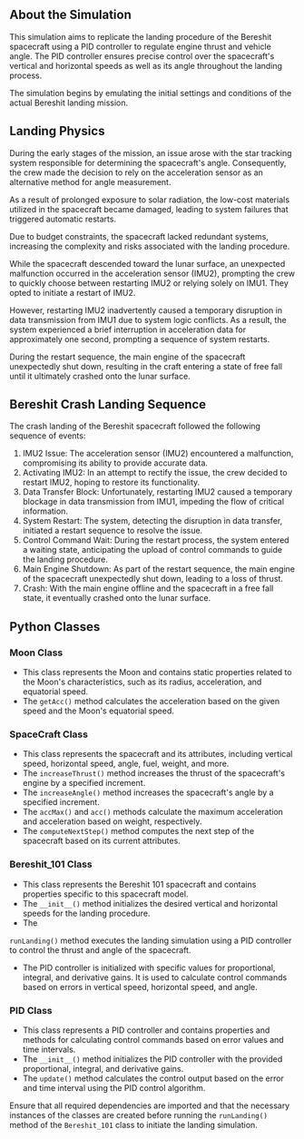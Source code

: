 ## About the Simulation

This simulation aims to replicate the landing procedure of the Bereshit spacecraft using a PID controller to regulate engine thrust and vehicle angle. The PID controller ensures precise control over the spacecraft's vertical and horizontal speeds as well as its angle throughout the landing process.

The simulation begins by emulating the initial settings and conditions of the actual Bereshit landing mission.

## Landing Physics

During the early stages of the mission, an issue arose with the star tracking system responsible for determining the spacecraft's angle. Consequently, the crew made the decision to rely on the acceleration sensor as an alternative method for angle measurement.

As a result of prolonged exposure to solar radiation, the low-cost materials utilized in the spacecraft became damaged, leading to system failures that triggered automatic restarts.

Due to budget constraints, the spacecraft lacked redundant systems, increasing the complexity and risks associated with the landing procedure.

While the spacecraft descended toward the lunar surface, an unexpected malfunction occurred in the acceleration sensor (IMU2), prompting the crew to quickly choose between restarting IMU2 or relying solely on IMU1. They opted to initiate a restart of IMU2.

However, restarting IMU2 inadvertently caused a temporary disruption in data transmission from IMU1 due to system logic conflicts. As a result, the system experienced a brief interruption in acceleration data for approximately one second, prompting a sequence of system restarts.

During the restart sequence, the main engine of the spacecraft unexpectedly shut down, resulting in the craft entering a state of free fall until it ultimately crashed onto the lunar surface.

## Bereshit Crash Landing Sequence

The crash landing of the Bereshit spacecraft followed the following sequence of events:

1. IMU2 Issue: The acceleration sensor (IMU2) encountered a malfunction, compromising its ability to provide accurate data.
2. Activating IMU2: In an attempt to rectify the issue, the crew decided to restart IMU2, hoping to restore its functionality.
3. Data Transfer Block: Unfortunately, restarting IMU2 caused a temporary blockage in data transmission from IMU1, impeding the flow of critical information.
4. System Restart: The system, detecting the disruption in data transfer, initiated a restart sequence to resolve the issue.
5. Control Command Wait: During the restart process, the system entered a waiting state, anticipating the upload of control commands to guide the landing procedure.
6. Main Engine Shutdown: As part of the restart sequence, the main engine of the spacecraft unexpectedly shut down, leading to a loss of thrust.
7. Crash: With the main engine offline and the spacecraft in a free fall state, it eventually crashed onto the lunar surface.

## Python Classes

### Moon Class

- This class represents the Moon and contains static properties related to the Moon's characteristics, such as its radius, acceleration, and equatorial speed.
- The `getAcc()` method calculates the acceleration based on the given speed and the Moon's equatorial speed.

### SpaceCraft Class

- This class represents the spacecraft and its attributes, including vertical speed, horizontal speed, angle, fuel, weight, and more.
- The `increaseThrust()` method increases the thrust of the spacecraft's engine by a specified increment.
- The `increaseAngle()` method increases the spacecraft's angle by a specified increment.
- The `accMax()` and `acc()` methods calculate the maximum acceleration and acceleration based on weight, respectively.
- The `computeNextStep()` method computes the next step of the spacecraft based on its current attributes.

### Bereshit_101 Class

- This class represents the Bereshit 101 spacecraft and contains properties specific to this spacecraft model.
- The `__init__()` method initializes the desired vertical and horizontal speeds for the landing procedure.
- The

 `runLanding()` method executes the landing simulation using a PID controller to control the thrust and angle of the spacecraft.
- The PID controller is initialized with specific values for proportional, integral, and derivative gains. It is used to calculate control commands based on errors in vertical speed, horizontal speed, and angle.

### PID Class

- This class represents a PID controller and contains properties and methods for calculating control commands based on error values and time intervals.
- The `__init__()` method initializes the PID controller with the provided proportional, integral, and derivative gains.
- The `update()` method calculates the control output based on the error and time interval using the PID control algorithm.

Ensure that all required dependencies are imported and that the necessary instances of the classes are created before running the `runLanding()` method of the `Bereshit_101` class to initiate the landing simulation.
